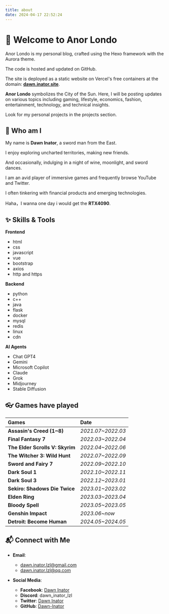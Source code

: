 ```yaml
---
title: about
date: 2024-04-17 22:52:24
---
```


# 🌅 Welcome to Anor Londo 

Anor Londo is my personal blog, crafted using the Hexo framework with the Aurora theme.

The code is hosted and updated on GitHub. 

The site is deployed as a static website on Vercel's free containers at the domain: **[dawn.inator.site](http://dawn.inator.site)**. 

**Anor Londo** symbolizes the City of the Sun. Here, I will be posting updates on various topics including gaming, lifestyle, economics, fashion, entertainment, technology, and technical insights. 

Look for my personal projects in the projects section.

## 🌟 Who am I

My name is **Dawn Inator**, a sword man from the East. 

I enjoy exploring uncharted territories, making new friends. 

And occasionally, indulging in a night of wine, moonlight, and sword dances. 

I am an avid player of immersive games and frequently browse YouTube and Twitter. 

I often tinkering with financial products and emerging technologies.

Haha，I wanna one day i would get the **RTX4090**.

## ✨ Skills & Tools

**Frontend** 
- html
- css
- javascript
- vue
- bootstrap
- axios
- http and https


**Backend**
- python
- c++
- java
- flask
- docker
- mysql
- redis
- linux
- cdn

**AI Agents**
- Chat GPT4
- Gemini
- Microsoft Copilot
- Claude
- Grok
- Midjourney
- Stable Diffusion

## 👓 Games have played

| Games | Date |
| :--- | :---|
| **Assasin's Creed (1~8)** | *2021.07~2022.03* |
| **Final Fantasy 7** | *2022.03~2022.04* |
| **The Elder Scrolls V: Skyrim** | *2022.04~2022.06* |
| **The Witcher 3: Wild Hunt** | *2022.07~2022.09* | 
| **Sword and Fairy 7** | *2022.09~2022.10* |
| **Dark Soul 1** | *2022.10~2022.11* |
| **Dark Soul 3** | *2022.12~2023.01* |
| **Sekiro: Shadows Die Twice** | *2023.01~2023.02* |
| **Elden Ring** | *2023.03~2023.04* |
| **Bloody Spell** | *2023.05~2023.05* |
| **Genshin Impact** | *2023.06~now* |
| **Detroit: Become Human** | *2024.05~2024.05* |




## 📬 Connect with Me 

- **Email**:
  - dawn.inator.lzl@gmail.com
  - dawn.inator.lzl@qq.com

- **Social Media**:
  - **Facebook**: [Dawn Inator](https://www.facebook.com/dawn.inator.meta)
  - **Discord**: dawn_inator_lzl
  - **Twitter**: [Dawn Inator](https://twitter.com/dawn_inator_lzl)
  - **GitHub**: [Dawn-Inator](https://github.com/Dawn-Inator)



